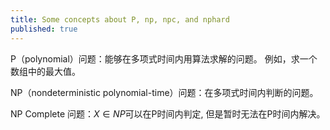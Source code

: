 ```yaml
---
title: Some concepts about P, np, npc, and nphard
published: true
---
```


P（polynomial）问题：能够在多项式时间内用算法求解的问题。
例如，求一个数组中的最大值。

NP（nondeterministic polynomial-time）问题：在多项式时间内判断的问题。

NP Complete 问题：$X\in NP$可以在P时间内判定, 但是暂时无法在P时间内解决。
